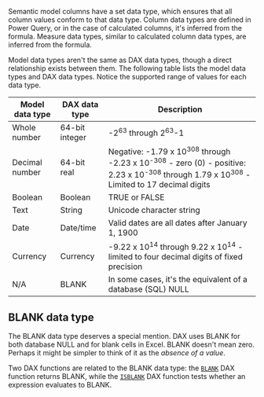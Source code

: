 Semantic model columns have a set data type, which ensures that all column values conform to that data type. Column data types are defined in Power Query, or in the case of calculated columns, it's inferred from the formula. Measure data types, similar to calculated column data types, are inferred from the formula.

Model data types aren't the same as DAX data types, though a direct relationship exists between them. The following table lists the model data types and DAX data types. Notice the supported range of values for each data type.

|     Model data type    |     DAX data type     |     Description                                                                                                                                  |
|------------------------|-----------------------|--------------------------------------------------------------------------------------------------------------------------------------------------|
|     Whole number       |     64-bit integer    |     -2<sup>63</sup> through 2<sup>63</sup>-1 |
|     Decimal number     |     64-bit   real     |     Negative: -1.79 x 10<sup>308</sup> through -2.23 x 10<sup>-308</sup> - zero (0) - positive: 2.23 x 10<sup>-308</sup> through 1.79 x 10<sup>308</sup> - Limited to 17 decimal digits |
|     Boolean            |     Boolean           |     TRUE or FALSE |
|     Text               |     String            |     Unicode character string |
|     Date               |     Date/time         |     Valid dates are all dates after January 1, 1900 |
|     Currency           |     Currency          |     -9.22 x 10<sup>14</sup> through 9.22 x 10<sup>14</sup> - limited to four decimal digits of fixed precision |
|     N/A                |     BLANK             |     In some cases, it's the equivalent of a database (SQL) NULL |

## BLANK data type

The BLANK data type deserves a special mention. DAX uses BLANK for both database NULL and for blank cells in Excel. BLANK doesn't mean zero. Perhaps it might be simpler to think of it as the *absence of a value*.

Two DAX functions are related to the BLANK data type: the [`BLANK`](/dax/blank-function-dax/?azure-portal=true) DAX function returns BLANK, while the [`ISBLANK`](/dax/isblank-function-dax/?azure-portal=true) DAX function tests whether an expression evaluates to BLANK.
